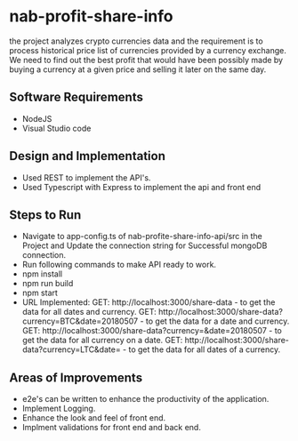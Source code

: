 # nab-profit-share-info
the project analyzes crypto currencies data and the requirement is to process historical price list of currencies provided by a currency exchange. We need to find out the best profit that would have been possibly made by
buying a currency at a given price and selling it later on the same day.

## Software Requirements
- NodeJS
- Visual Studio code

## Design and Implementation
- Used REST to implement the API's.
- Used Typescript with Express to implement the api and front end

## Steps to Run
- Navigate to app-config.ts of nab-profite-share-info-api/src in the Project and Update the connection string for Successful mongoDB connection.
- Run following commands to make API ready to work.
- npm install
- npm run build
- npm start
- URL Implemented: 
GET: http://localhost:3000/share-data - to get the data for all dates and currency.
GET: http://localhost:3000/share-data?currency=BTC&date=20180507 - to get the data for a date and currency.
GET: http://localhost:3000/share-data?currency=&date=20180507 - to get the data for all currency on a date.
GET: http://localhost:3000/share-data?currency=LTC&date= - to get the data for all dates of a currency.

## Areas of Improvements
- e2e's can be written to enhance the productivity of the application.
- Implement Logging.
- Enhance the look and feel of front end.
- Implment validations for front end and back end.

